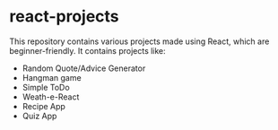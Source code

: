 # react-projects

This repository contains various projects made using React, which are beginner-friendly.
It contains projects like:
- Random Quote/Advice Generator
- Hangman game
- Simple ToDo
- Weath-e-React
- Recipe App
- Quiz App
